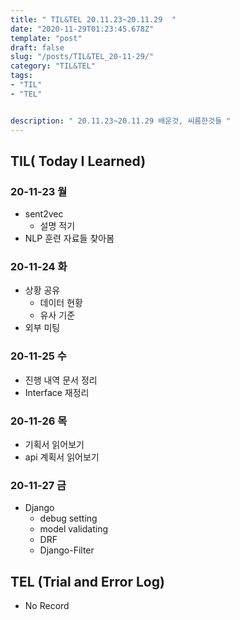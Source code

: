 ```yaml
---
title: " TIL&TEL 20.11.23~20.11.29  "
date: "2020-11-29T01:23:45.678Z"
template: "post"
draft: false
slug: "/posts/TIL&TEL_20-11-29/"
category: "TIL&TEL"
tags:
- "TIL"
- "TEL"


description: " 20.11.23~20.11.29 배운것, 씨름한것들 "
---
```


## TIL( Today I Learned)

### 20-11-23 월

- sent2vec
  - 설명 적기
- NLP 훈련 자료들 찾아봄

### 20-11-24 화

- 상황 공유
  - 데이터 현황
  - 유사 기준
- 외부 미팅

### 20-11-25 수

- 진행 내역 문서 정리
- Interface 재정리

### 20-11-26 목

- 기획서 읽어보기
- api 계획서 읽어보기

### 20-11-27 금

- Django
  - debug setting
  - model validating
  - DRF
  - Django-Filter


## TEL (Trial and Error Log)

- No Record